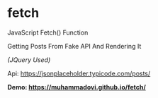 # fetch
JavaScript Fetch() Function

Getting Posts From Fake API And Rendering It 

<i>(JQuery Used)</i>

Api: https://jsonplaceholder.typicode.com/posts/

<b>Demo: https://muhammadovi.github.io/fetch/</b>
